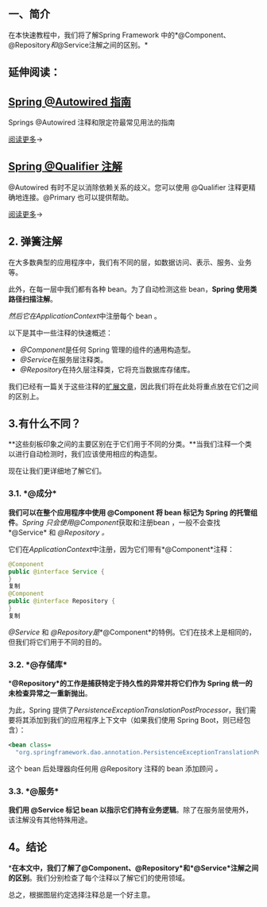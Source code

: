 ## **一、简介**

在本快速教程中，我们将了解Spring Framework 中的*@Component、@Repository*和*@Service注解之间的区别。*

## 延伸阅读：

## [Spring @Autowired 指南](https://www.baeldung.com/spring-autowire)

Springs @Autowired 注释和限定符最常见用法的指南

[阅读更多](https://www.baeldung.com/spring-autowire)→

## [Spring @Qualifier 注解](https://www.baeldung.com/spring-qualifier-annotation)

@Autowired 有时不足以消除依赖关系的歧义。您可以使用 @Qualifier 注释更精确地连接。@Primary 也可以提供帮助。

[阅读更多](https://www.baeldung.com/spring-qualifier-annotation)→

## 2. 弹簧注解

在大多数典型的应用程序中，我们有不同的层，如数据访问、表示、服务、业务等。

此外，在每一层中我们都有各种 bean。为了自动检测这些 bean，**Spring 使用类路径扫描注解**。

*然后它在ApplicationContext*中注册每个 bean 。

以下是其中一些注释的快速概述：

-   *@Component*是任何 Spring 管理的组件的通用构造型。
-   *@Service*在服务层注释类。
-   *@Repository*在持久层注释类，它将充当数据库存储库。

我们已经有一篇关于这些注释的[扩展文章](https://www.baeldung.com/spring-bean-annotations)，因此我们将在此处将重点放在它们之间的区别上。

## **3.有什么不同？**

**这些刻板印象之间的主要区别在于它们用于不同的分类。**当我们注释一个类以进行自动检测时，我们应该使用相应的构造型。

现在让我们更详细地了解它们。

### **3.1. \*@成分\***

**我们可以在整个应用程序中使用 @Component 将 bean 标记为 Spring 的托管组件**。*Spring 只会使用@Component*获取和注册bean ，一般不会查找*@Service* 和 *@Repository 。*

它们在*ApplicationContext*中注册，因为它们带有*@Component*注释：

```java
@Component
public @interface Service {
}
复制
@Component
public @interface Repository {
}
复制
```

*@Service* 和 *@Repository是**@Component*的特例。它们在技术上是相同的，但我们将它们用于不同的目的。

### **3.2. \*@存储库\***

***@Repository\*的工作是捕获特定于持久性的异常并将它们作为 Spring 统一的未检查异常之一重新抛出**。

为此，Spring 提供了*PersistenceExceptionTranslationPostProcessor*，我们需要将其添加到我们的应用程序上下文中（如果我们使用 Spring Boot，则已经包含）：

```xml
<bean class=
  "org.springframework.dao.annotation.PersistenceExceptionTranslationPostProcessor"/>复制
```

这个 bean 后处理器向任何用 @Repository 注释的 bean 添加顾问 *。*

### **3.3. \*@服务\***

**我们用 @Service 标记 bean 以指示它们持有业务逻辑**。除了在服务层使用外，该注解没有其他特殊用途。

## **4。结论**

***在本文中，我们了解了@Component、@Repository\*和\*@Service\*注解之间的区别**。我们分别检查了每个注释以了解它们的使用领域。

总之，根据图层约定选择注释总是一个好主意。